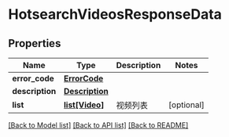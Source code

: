 # HotsearchVideosResponseData

## Properties
Name | Type | Description | Notes
------------ | ------------- | ------------- | -------------
**error_code** | [**ErrorCode**](ErrorCode.md) |  | 
**description** | [**Description**](Description.md) |  | 
**list** | [**list[Video]**](Video.md) | 视频列表 | [optional] 

[[Back to Model list]](../README.md#documentation-for-models) [[Back to API list]](../README.md#documentation-for-api-endpoints) [[Back to README]](../README.md)

